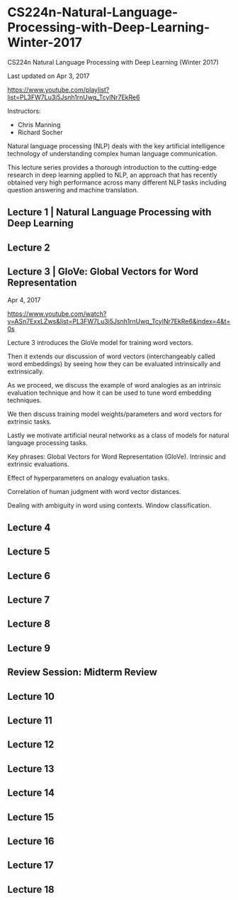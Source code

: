 # CS224n-Natural-Language-Processing-with-Deep-Learning-Winter-2017
CS224n Natural Language Processing with Deep Learning (Winter 2017)

Last updated on Apr 3, 2017


https://www.youtube.com/playlist?list=PL3FW7Lu3i5Jsnh1rnUwq_TcylNr7EkRe6



Instructors:
- Chris Manning
- Richard Socher


Natural language processing (NLP) deals with the key artificial intelligence technology of understanding complex human language communication. 

This lecture series provides a thorough introduction to the cutting-edge research in deep learning applied to NLP, an approach that has recently obtained very high performance across many different NLP tasks including question answering and machine translation.

## Lecture 1 | Natural Language Processing with Deep Learning

## Lecture 2 

## Lecture 3 | GloVe: Global Vectors for Word Representation

Apr 4, 2017

https://www.youtube.com/watch?v=ASn7ExxLZws&list=PL3FW7Lu3i5Jsnh1rnUwq_TcylNr7EkRe6&index=4&t=0s

Lecture 3 introduces the GloVe model for training word vectors. 

Then it extends our discussion of word vectors (interchangeably called word embeddings) by seeing how they can be evaluated intrinsically and extrinsically. 

As we proceed, we discuss the example of word analogies as an intrinsic evaluation technique and how it can be used to tune word embedding techniques. 

We then discuss training model weights/parameters and word vectors for extrinsic tasks. 

Lastly we motivate artificial neural networks as a class of models for natural language processing tasks. 

Key phrases: Global Vectors for Word Representation (GloVe). Intrinsic and extrinsic evaluations. 

Effect of hyperparameters on analogy evaluation tasks. 

Correlation of human judgment with word vector distances. 

Dealing with ambiguity in word using contexts. Window classification.


## Lecture 4 

## Lecture 5


## Lecture 6 

## Lecture 7

## Lecture 8 

## Lecture 9

## Review Session: Midterm Review

## Lecture 10 

## Lecture 11

## Lecture 12 

## Lecture 13

## Lecture 14 

## Lecture 15

## Lecture 16 

## Lecture 17

## Lecture 18 


